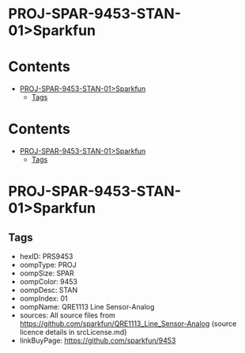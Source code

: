 
PROJ-SPAR-9453-STAN-01>Sparkfun
===============================

Contents
========

* [PROJ-SPAR-9453-STAN-01>Sparkfun](#proj-spar-9453-stan-01sparkfun)
	* [Tags](#tags)

Contents
========

* [PROJ-SPAR-9453-STAN-01>Sparkfun](#proj-spar-9453-stan-01sparkfun)
	* [Tags](#tags)

# PROJ-SPAR-9453-STAN-01>Sparkfun

## Tags

- hexID: PRS9453
- oompType: PROJ
- oompSize: SPAR
- oompColor: 9453
- oompDesc: STAN
- oompIndex: 01
- oompName: QRE1113 Line Sensor-Analog
- sources: All source files from https://github.com/sparkfun/QRE1113_Line_Sensor-Analog (source licence details in srcLicense.md)
- linkBuyPage: https://github.com/sparkfun/9453
